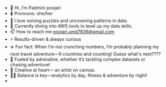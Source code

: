 - 👋 Hi, I’m Padmini poojari
- 🚺 Pronouns: she/her
- 👀 I love solving puzzles and uncovering patterns in data.
- 🌱 Currently diving into AWS tools to level up my data skills.
- 📫 How to reach me poojari.umd7836@gmail.com
- ⚡ Results-driven & always curious
- ✈️ Fun fact: When I’m not crunching numbers, I’m probably planning my next travel adventure—9 countries and counting! Guess what's next????
- 🎢 Fueled by adrenaline, whether it’s tackling complex datasets or chasing adventure!
- 🎨 Creative at heart— an artist on canvas.
- 🏋️‍♀️ Balance is key—analytics by day, fitness & adventure by night!
- 
<!---
poojari1146/poojari1146 is a ✨ special ✨ repository because its `README.md` (this file) appears on your GitHub profile.
You can click the Preview link to take a look at your changes.
--->
